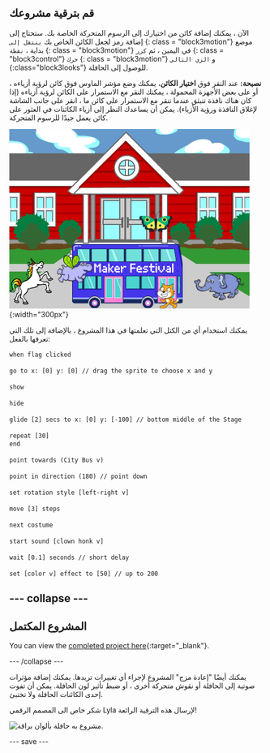 ## قم بترقية مشروعك

الآن ، يمكنك إضافة كائن من اختيارك إلى الرسوم المتحركة الخاصة بك. ستحتاج إلى إضافة رمز لجعل الكائن الخاص بك ` ينتقل إلى ` {: class = "block3motion"} موضع بداية ، ` نقطة ` {: class = "block3motion"} في اليمين ، ثم ` كرر ` {: class = "block3control"} ` حرك ` {: class = "block3motion"} و ` الزي التالي ` {:class="block3looks"} للوصول إلى الحافلة.

**نصيحة:** عند النقر فوق **اختيار الكائن**، يمكنك وضع مؤشر الماوس فوق كائن لرؤية أزياءه ، أو على بعض الأجهزة المحمولة ، يمكنك النقر مع الاستمرار على الكائن لرؤية أزياءه (إذا كان هناك نافذة تنبثق عندما تنقر مع الاستمرار على كائن ما ، انقر على جانب الشاشة لإغلاق النافذة ورؤية الأزياء). يمكن أن يساعدك النظر إلى أزياء الكائنات في العثور على كائن يعمل جيدًا للرسوم المتحركة.

![نقوش متحركة أخرى تتحرك نحو حافلة بها نص "Maker Festival".](images/bus-upgrade.png){:width="300px"}

يمكنك استخدام أي من الكتل التي تعلمتها في هذا المشروع ، بالإضافة إلى تلك التي تعرفها بالفعل:

```blocks3
when flag clicked

go to x: [0] y: [0] // drag the sprite to choose x and y

show

hide

glide [2] secs to x: [0] y: [-100] // bottom middle of the Stage

repeat [30]
end

point towards (City Bus v)

point in direction (180) // point down

set rotation style [left-right v]

move [3] steps

next costume

start sound [clown honk v]

wait [0.1] seconds // short delay

set [color v] effect to [50] // up to 200
```

--- collapse ---
---
المشروع المكتمل
---

You can view the [completed project here](https://scratch.mit.edu/projects/724160134/){:target="_blank"}.

--- /collapse ---

يمكنك أيضًا "إعادة مزج" المشروع لإجراء أي تغييرات تريدها. يمكنك إضافة مؤثرات صوتية إلى الحافلة أو نقوش متحركة أخرى ، أو ضبط تأثير لون الحافلة. يمكن أن تفوت إحدى الكائنات الحافلة ولا تختبئ.

شكر خاص الى المصمم الرقمي Lyla لإرسال هذه الترقية الرائعة!

![مشروع به حافلة بألوان براقة.](images/Lyla-bus.gif)

--- save ---
